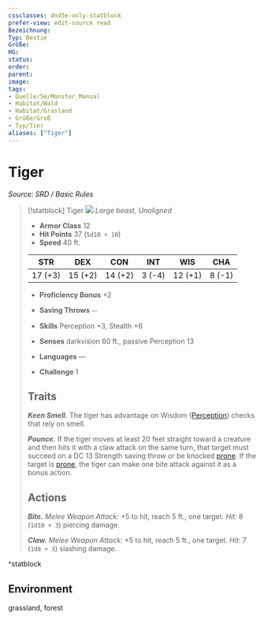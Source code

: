 ```yaml
---
cssclasses: dnd5e-only-statblock
prefer-view: edit-source read
Bezeichnung: 
Typ: Bestie
Größe: 
HG: 
status:
order:
parent:
image: 
tags:
- Quelle/5e/Monster_Manual
- Habitat/Wald
- Habitat/Grasland
- Größe/Groß
- Typ/Tier
aliases: ["Tiger"]
---
```

# Tiger
*Source: SRD / Basic Rules*  

> [!statblock] Tiger
> ![](compendium/bestiary/beast/token/tiger.png#token)
> *Large beast, Unaligned*
> 
> - **Armor Class** 12 
> - **Hit Points** 37 (`5d10 + 10`)
> - **Speed** 40 ft.
> 
> |STR|DEX|CON|INT|WIS|CHA|
> |:---:|:---:|:---:|:---:|:---:|:---:|
> |17 (+3)|15 (+2)|14 (+2)| 3 (-4)|12 (+1)| 8 (-1)|
> 
> - **Proficiency Bonus** +2
> - **Saving Throws** ⏤
> - **Skills** Perception +3, Stealth +6
> - **Senses** darkvision 60 ft., passive Perception 13
> 
> - **Languages** —
> - **Challenge** 1
> 
> ## Traits
> 
> ***Keen Smell.*** The tiger has advantage on Wisdom ([Perception](rules/skills.md#Perception)) checks that rely on smell.
> 
> ***Pounce.*** If the tiger moves at least 20 feet straight toward a creature and then hits it with a claw attack on the same turn, that target must succeed on a DC 13 Strength saving throw or be knocked [prone](rules/conditions.md#prone). If the target is [prone](rules/conditions.md#prone), the tiger can make one bite attack against it as a bonus action.
> 
> ## Actions
> 
> ***Bite.*** *Melee Weapon Attack:* +5 to hit, reach 5 ft., one target. *Hit:* 8 (`1d10 + 3`) piercing damage.
> 
> ***Claw.*** *Melee Weapon Attack:* +5 to hit, reach 5 ft., one target. *Hit:* 7 (`1d8 + 3`) slashing damage.

^statblock

## Environment

grassland, forest